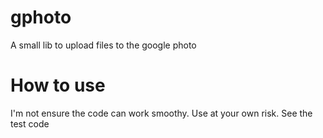 # gphoto
A small lib to upload files to the google photo

# How to use

I'm not ensure the code can work smoothy. Use at your own risk.
See the test code
